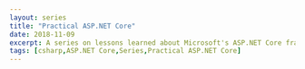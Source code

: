 ```yaml
---
layout: series
title: "Practical ASP.NET Core"
date: 2018-11-09
excerpt: A series on lessons learned about Microsoft's ASP.NET Core framework.
tags: [csharp,ASP.NET Core,Series,Practical ASP.NET Core]
---
```

